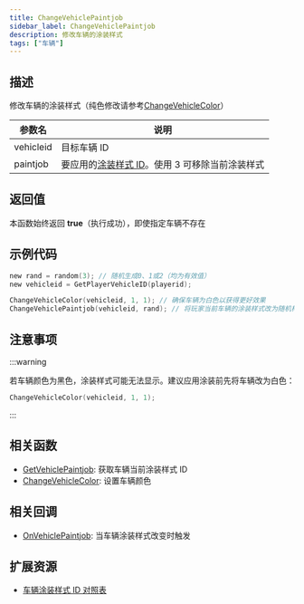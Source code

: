 ```yaml
---
title: ChangeVehiclePaintjob
sidebar_label: ChangeVehiclePaintjob
description: 修改车辆的涂装样式
tags: ["车辆"]
---
```


## 描述

修改车辆的涂装样式（纯色修改请参考[ChangeVehicleColor](ChangeVehicleColor)）

| 参数名    | 说明                                                                     |
| --------- | ------------------------------------------------------------------------ |
| vehicleid | 目标车辆 ID                                                              |
| paintjob  | 要应用的[涂装样式 ID](../resources/paintjobs)。使用 3 可移除当前涂装样式 |

## 返回值

本函数始终返回 **true**（执行成功），即使指定车辆不存在

## 示例代码

```c
new rand = random(3); // 随机生成0、1或2（均为有效值）
new vehicleid = GetPlayerVehicleID(playerid);

ChangeVehicleColor(vehicleid, 1, 1); // 确保车辆为白色以获得更好效果
ChangeVehiclePaintjob(vehicleid, rand); // 将玩家当前车辆的涂装样式改为随机样式
```

## 注意事项

:::warning

若车辆颜色为黑色，涂装样式可能无法显示。建议应用涂装前先将车辆改为白色：

```c
ChangeVehicleColor(vehicleid, 1, 1);
```

:::

## 相关函数

- [GetVehiclePaintjob](GetVehiclePaintjob): 获取车辆当前涂装样式 ID
- [ChangeVehicleColor](ChangeVehicleColor): 设置车辆颜色

## 相关回调

- [OnVehiclePaintjob](../callbacks/OnVehiclePaintjob): 当车辆涂装样式改变时触发

## 扩展资源

- [车辆涂装样式 ID 对照表](../resources/paintjobs)
